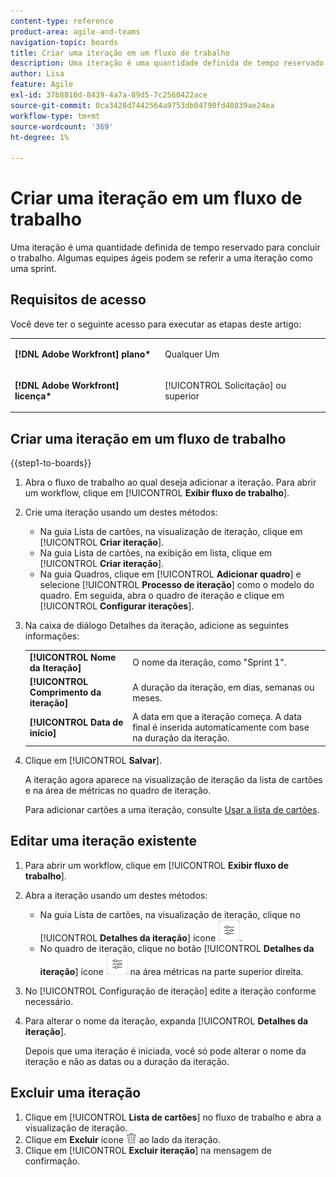 ```yaml
---
content-type: reference
product-area: agile-and-teams
navigation-topic: boards
title: Criar uma iteração em um fluxo de trabalho
description: Uma iteração é uma quantidade definida de tempo reservado para concluir o trabalho. Algumas equipes ágeis podem se referir a uma iteração como uma sprint.
author: Lisa
feature: Agile
exl-id: 37b8810d-8439-4a7a-89d5-7c2560422ace
source-git-commit: 0ca3428d7442564a9753db04790fd40839ae24ea
workflow-type: tm+mt
source-wordcount: '369'
ht-degree: 1%

---
```


# Criar uma iteração em um fluxo de trabalho

Uma iteração é uma quantidade definida de tempo reservado para concluir o trabalho. Algumas equipes ágeis podem se referir a uma iteração como uma sprint.

## Requisitos de acesso

Você deve ter o seguinte acesso para executar as etapas deste artigo:

<table style="table-layout:auto"> 
 <col> 
 </col> 
 <col> 
 </col> 
 <tbody> 
  <tr> 
   <td role="rowheader"><strong>[!DNL Adobe Workfront] plano*</strong></td> 
   <td> <p>Qualquer Um</p> </td> 
  </tr> 
  <tr> 
   <td role="rowheader"><strong>[!DNL Adobe Workfront] licença*</strong></td> 
   <td> <p>[!UICONTROL Solicitação] ou superior</p> </td> 
  </tr> 
 </tbody> 
</table>

## Criar uma iteração em um fluxo de trabalho

{{step1-to-boards}}

1. Abra o fluxo de trabalho ao qual deseja adicionar a iteração. Para abrir um workflow, clique em [!UICONTROL **Exibir fluxo de trabalho**].
1. Crie uma iteração usando um destes métodos:

   * Na guia Lista de cartões, na visualização de iteração, clique em [!UICONTROL **Criar iteração**].
   * Na guia Lista de cartões, na exibição em lista, clique em [!UICONTROL **Criar iteração**].
   * Na guia Quadros, clique em [!UICONTROL **Adicionar quadro**] e selecione [!UICONTROL **Processo de iteração**] como o modelo do quadro. Em seguida, abra o quadro de iteração e clique em [!UICONTROL **Configurar iterações**].

1. Na caixa de diálogo Detalhes da iteração, adicione as seguintes informações:

   <table style="table-layout:auto"> 
    <tbody> 
     <tr> 
      <td><strong>[!UICONTROL Nome da Iteração]</strong></td> 
      <td>O nome da iteração, como "Sprint 1".</td> 
     </tr> 
     <tr> 
      <td><strong>[!UICONTROL Comprimento da iteração]</strong></td> 
      <td>A duração da iteração, em dias, semanas ou meses.</td> 
     </tr>
     <tr> 
      <td><strong>[!UICONTROL Data de início]</strong></td> 
      <td>A data em que a iteração começa. A data final é inserida automaticamente com base na duração da iteração.</td> 
     </tr> 
    </tbody> 
   </table>

1. Clique em [!UICONTROL **Salvar**].

   A iteração agora aparece na visualização de iteração da lista de cartões e na área de métricas no quadro de iteração.

   Para adicionar cartões a uma iteração, consulte [Usar a lista de cartões](/help/quicksilver/agile/use-boards-agile-planning-tools/use-card-list.md).

## Editar uma iteração existente

1. Para abrir um workflow, clique em [!UICONTROL **Exibir fluxo de trabalho**].
1. Abra a iteração usando um destes métodos:

   * Na guia Lista de cartões, na visualização de iteração, clique no [!UICONTROL **Detalhes da iteração**] ícone ![Detalhes da iteração](assets/iteration-details-button.png).
   * No quadro de iteração, clique no botão [!UICONTROL **Detalhes da iteração**] ícone ![Detalhes da iteração](assets/iteration-details-button.png) na área métricas na parte superior direita.

1. No [!UICONTROL Configuração de iteração] edite a iteração conforme necessário.
1. Para alterar o nome da iteração, expanda [!UICONTROL **Detalhes da iteração**].

   Depois que uma iteração é iniciada, você só pode alterar o nome da iteração e não as datas ou a duração da iteração.

<!--   

1. <span class="preview">To add goals to the iteration, expand [!UICONTROL **Goals**].</span>
1. <span class="preview">Click [!UICONTROL **Add goal**], and type the goal name.</span>

   <span class="preview">As goals are completed during the iteration, you can select the check box to mark them complete, or click the **Delete** icon ![Delete icon](assets/delete.png) to delete a goal. The metrics area on the top right of the iteration shows how many goals exist and how many have been completed.</span>

<div class="preview">

## Assign cards to the next iteration

Use the [!UICONTROL Next Iteration] column to move cards from the current iteration to the next iteration, without sending them to the backlog first.

1. Move a card to the [!UICONTROL **Next Iteration**] column, or add a new card directly in the column.
1. Access the next iteration by clicking the [!UICONTROL **Next Iteration**] column title, or by clicking the up-pointing arrow next to the iteration name on the top of the screen.

   The cards that you marked to come over to the next iteration are placed in the columns that correspond with their status.

</div>
-->

## Excluir uma iteração

1. Clique em [!UICONTROL **Lista de cartões**] no fluxo de trabalho e abra a visualização de iteração.
1. Clique em **Excluir** ícone ![Ícone Excluir](assets/delete.png) ao lado da iteração.
1. Clique em [!UICONTROL **Excluir iteração**] na mensagem de confirmação.

